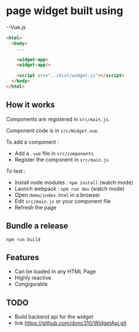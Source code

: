 # page widget built using

--Vue.js

```html
<html>
  <body>
    ...

    <widget-app>
    <widget-app/>

    <script src="../dist/widget.js"></script>
  </body>
</html>
```

## How it works

Components are registered in `src/main.js`.

Component code is in `src/Widget.vue`.

To add a component :

- Add a `.vue` file in `src/components`
- Register the component in `src/main.js`

To test  :

- Install node modules : `npm install` (watch mode)
- Launch webpack : `npm run dev` (watch mode)
- Open `demo/index.html` in a browser
- Edit `src/main.js` or your component file
- Refresh the page

## Bundle a release

```
npm run build
```

## Features

- Can be loaded in any HTML Page
- Highly reactive
- Congigurable

## TODO
- Build backend api for the widget
- link https://github.com/donc310/WidgetApi.git

